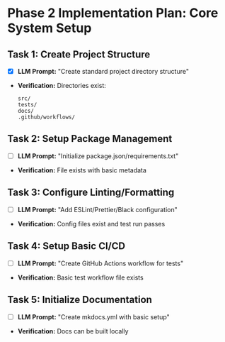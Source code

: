 # Phase 2 Implementation Plan: Core System Setup

## Task 1: Create Project Structure
- [x] **LLM Prompt:** "Create standard project directory structure"
- **Verification:** Directories exist:
  ```
  src/
  tests/
  docs/
  .github/workflows/
  ```

## Task 2: Setup Package Management
- [ ] **LLM Prompt:** "Initialize package.json/requirements.txt"
- **Verification:** File exists with basic metadata

## Task 3: Configure Linting/Formatting
- [ ] **LLM Prompt:** "Add ESLint/Prettier/Black configuration"
- **Verification:** Config files exist and test run passes

## Task 4: Setup Basic CI/CD
- [ ] **LLM Prompt:** "Create GitHub Actions workflow for tests"
- **Verification:** Basic test workflow file exists

## Task 5: Initialize Documentation
- [ ] **LLM Prompt:** "Create mkdocs.yml with basic setup"
- **Verification:** Docs can be built locally